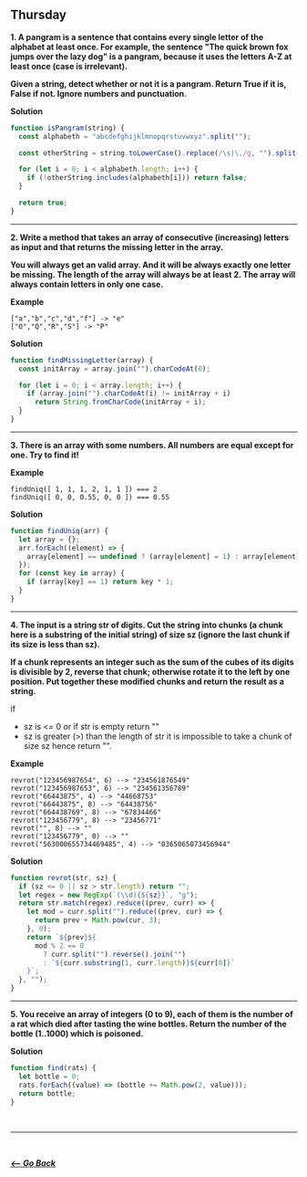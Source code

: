 ## Thursday

**1. A pangram is a sentence that contains every single letter of the alphabet at least once. For example, the sentence "The quick brown fox jumps over the lazy dog" is a pangram, because it uses the letters A-Z at least once (case is irrelevant).**

**Given a string, detect whether or not it is a pangram. Return True if it is, False if not. Ignore numbers and punctuation.**

**Solution**

```javascript
function isPangram(string) {
  const alphabeth = "abcdefghijklmnopqrstuvwxyz".split("");

  const otherString = string.toLowerCase().replace(/\s|\./g, "").split("");

  for (let i = 0; i < alphabeth.length; i++) {
    if (!otherString.includes(alphabeth[i])) return false;
  }

  return true;
}
```

<hr>

**2. Write a method that takes an array of consecutive (increasing) letters as input and that returns the missing letter in the array.**

**You will always get an valid array. And it will be always exactly one letter be missing. The length of the array will always be at least 2.
The array will always contain letters in only one case.**

**Example**

```
["a","b","c","d","f"] -> "e"
["O","Q","R","S"] -> "P"
```

**Solution**

```javascript
function findMissingLetter(array) {
  const initArray = array.join("").charCodeAt(0);

  for (let i = 0; i < array.length; i++) {
    if (array.join("").charCodeAt(i) != initArray + i)
      return String.fromCharCode(initArray + i);
  }
}
```

<hr>

**3. There is an array with some numbers. All numbers are equal except for one. Try to find it!**

**Example**

```
findUniq([ 1, 1, 1, 2, 1, 1 ]) === 2
findUniq([ 0, 0, 0.55, 0, 0 ]) === 0.55
```

**Solution**

```javascript
function findUniq(arr) {
  let array = {};
  arr.forEach((element) => {
    array[element] == undefined ? (array[element] = 1) : array[element]++;
  });
  for (const key in array) {
    if (array[key] == 1) return key * 1;
  }
}
```

<hr>

**4. The input is a string str of digits. Cut the string into chunks (a chunk here is a substring of the initial string) of size sz (ignore the last chunk if its size is less than sz).**

**If a chunk represents an integer such as the sum of the cubes of its digits is divisible by 2, reverse that chunk; otherwise rotate it to the left by one position. Put together these modified chunks and return the result as a string.**

if

- sz is <= 0 or if str is empty return ""
- sz is greater (>) than the length of str it is impossible to take a chunk of size sz hence return "".

**Example**

```
revrot("123456987654", 6) --> "234561876549"
revrot("123456987653", 6) --> "234561356789"
revrot("66443875", 4) --> "44668753"
revrot("66443875", 8) --> "64438756"
revrot("664438769", 8) --> "67834466"
revrot("123456779", 8) --> "23456771"
revrot("", 8) --> ""
revrot("123456779", 0) --> ""
revrot("563000655734469485", 4) --> "0365065073456944"
```

**Solution**

```javascript
function revrot(str, sz) {
  if (sz <= 0 || sz > str.length) return "";
  let regex = new RegExp(`(\\d){${sz}}`, "g");
  return str.match(regex).reduce((prev, curr) => {
    let mod = curr.split("").reduce((prev, cur) => {
      return prev + Math.pow(cur, 3);
    }, 0);
    return `${prev}${
      mod % 2 == 0
        ? curr.split("").reverse().join("")
        : `${curr.substring(1, curr.length)}${curr[0]}`
    }`;
  }, "");
}
```

<hr>

**5. You receive an array of integers (0 to 9), each of them is the number of a rat which died after tasting the wine bottles. Return the number of the bottle (1..1000) which is poisoned.**

**Solution**

```javascript
function find(rats) {
  let bottle = 0;
  rats.forEach((value) => (bottle += Math.pow(2, value)));
  return bottle;
}
```

<br>
<hr>
<br>

**_[<-- Go Back](../week4/)_**
